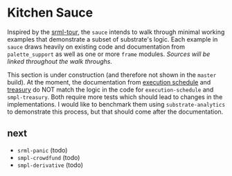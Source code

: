 # Kitchen Sauce

Inspired by the [srml-tour](https://github.com/JoshOrndorff/srml-tour), the `sauce` intends to walk through minimal working examples that demonstrate a subset of substrate's logic. Each example in `sauce` draws heavily on existing code and documentation from `palette_support` as well as one or more `frame` modules. *Sources will be linked throughout the walk throughs.*

This section is under construction (and therefore not shown in the `master` build). At the moment, the documentation from [execution schedule](./schedule.md) and [treasury](./treasury) do NOT match the logic in the code for `execution-schedule` and `smpl-treasury`. Both require more tests which should lead to changes in the implementations. I would like to benchmark them using `substrate-analytics` to demonstrate this process, but that should come after the documentation.

## next

* `srml-panic` (todo)
* `smpl-crowdfund` (todo)
* `smpl-derivative` (todo)